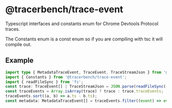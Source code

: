 # @tracerbench/trace-event

Typescript interfaces and constants enum for Chrome Devtools Protocol traces.

The Constants enum is a const enum so if you are compiling with tsc it will compile out.

## Example

```ts
import type { MetadataTraceEvent, TraceEvent, TraceStreamJson } from '@tracerbench/trace-event';
import { Constants } from '@tracerbench/trace-event';
import { readFileSync } from 'fs';
const trace: TraceEvent[] | TraceStreamJson = JSON.parse(readFileSync('trace.json', 'utf8'));
const traceEvents = Array.isArray(trace) ? trace : trace.traceEvents;
traceEvents.sort((a, b) => a.ts - b.ts);
const metadata: MetadataTraceEvent[] = traceEvents.filter((event) => event.ph === Constants.TRACE_EVENT_PHASE_METADATA);
```
